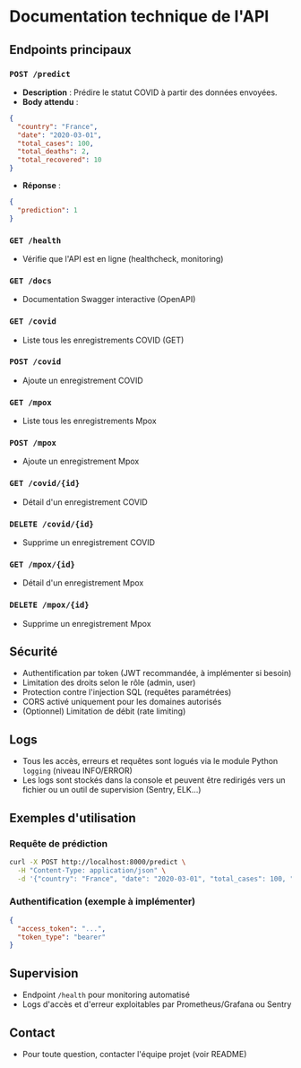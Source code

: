 # Documentation technique de l'API

## Endpoints principaux

### `POST /predict`
- **Description** : Prédire le statut COVID à partir des données envoyées.
- **Body attendu** :
```json
{
  "country": "France",
  "date": "2020-03-01",
  "total_cases": 100,
  "total_deaths": 2,
  "total_recovered": 10
}
```
- **Réponse** :
```json
{
  "prediction": 1
}
```

### `GET /health`
- Vérifie que l'API est en ligne (healthcheck, monitoring)

### `GET /docs`
- Documentation Swagger interactive (OpenAPI)

### `GET /covid`
- Liste tous les enregistrements COVID (GET)

### `POST /covid`
- Ajoute un enregistrement COVID

### `GET /mpox`
- Liste tous les enregistrements Mpox

### `POST /mpox`
- Ajoute un enregistrement Mpox

### `GET /covid/{id}`
- Détail d'un enregistrement COVID

### `DELETE /covid/{id}`
- Supprime un enregistrement COVID

### `GET /mpox/{id}`
- Détail d'un enregistrement Mpox

### `DELETE /mpox/{id}`
- Supprime un enregistrement Mpox

## Sécurité
- Authentification par token (JWT recommandée, à implémenter si besoin)
- Limitation des droits selon le rôle (admin, user)
- Protection contre l'injection SQL (requêtes paramétrées)
- CORS activé uniquement pour les domaines autorisés
- (Optionnel) Limitation de débit (rate limiting)

## Logs
- Tous les accès, erreurs et requêtes sont logués via le module Python `logging` (niveau INFO/ERROR)
- Les logs sont stockés dans la console et peuvent être redirigés vers un fichier ou un outil de supervision (Sentry, ELK...)

## Exemples d'utilisation

### Requête de prédiction
```bash
curl -X POST http://localhost:8000/predict \
  -H "Content-Type: application/json" \
  -d '{"country": "France", "date": "2020-03-01", "total_cases": 100, "total_deaths": 2, "total_recovered": 10}'
```

### Authentification (exemple à implémenter)
```json
{
  "access_token": "...",
  "token_type": "bearer"
}
```

## Supervision
- Endpoint `/health` pour monitoring automatisé
- Logs d'accès et d'erreur exploitables par Prometheus/Grafana ou Sentry

## Contact
- Pour toute question, contacter l'équipe projet (voir README)

